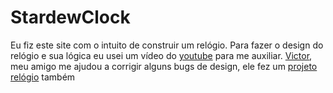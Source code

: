 # StardewClock
 
Eu fiz este site com o intuito de construir um relógio. Para fazer o design do relógio e sua lógica eu usei um vídeo do [youtube](https://www.youtube.com/watch?v=Dq8S6wOeAdE) para me auxiliar. [Victor](https://github.com/Victor-Lis/Victor-Lis), meu amigo me ajudou a corrigir alguns bugs de design, ele fez um [projeto relógio](https://github.com/Victor-Lis/Clock-Project) também
